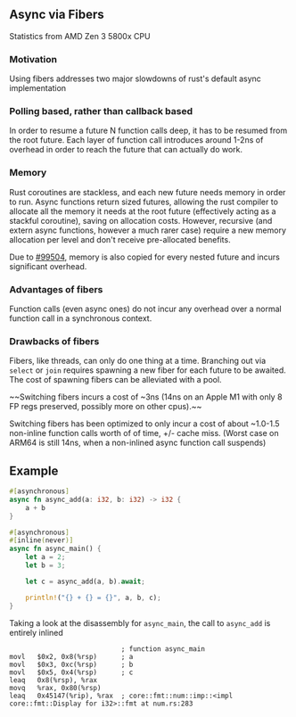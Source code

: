 ## Async via Fibers

Statistics from AMD Zen 3 5800x CPU

### Motivation

Using fibers addresses two major slowdowns of rust's default async implementation

### Polling based, rather than callback based
In order to resume a future N function calls deep, it has to be resumed from the root future. Each layer of function call introduces around 1-2ns of overhead in order to reach the future that can actually do work.

### Memory
Rust coroutines are stackless, and each new future needs memory in order to run. Async functions return sized futures, allowing the rust compiler to allocate all the memory it needs at the root future (effectively acting as a stackful coroutine), saving on allocation costs. However, recursive (and extern async functions, however a much rarer case) require a new memory allocation per level and don't receive pre-allocated benefits.

Due to [#99504](https://github.com/rust-lang/rust/issues/99504), memory is also copied for every nested future and incurs significant overhead.

### Advantages of fibers

Function calls (even async ones) do not incur any overhead over a normal function call in a synchronous context.

### Drawbacks of fibers

Fibers, like threads, can only do one thing at a time. Branching out via `select` or `join` requires spawning a new fiber for each future to be awaited.
The cost of spawning fibers can be alleviated with a pool.

~~Switching fibers incurs a cost of ~3ns (14ns on an Apple M1 with only 8 FP regs preserved, possibly more on other cpus).~~

Switching fibers has been optimized to only incur a cost of about ~1.0-1.5 non-inline function calls worth of of time, +/- cache miss. (Worst case on ARM64 is still 14ns, when a non-inlined async function call suspends)

## Example

```rust
#[asynchronous]
async fn async_add(a: i32, b: i32) -> i32 {
	a + b
}

#[asynchronous]
#[inline(never)]
async fn async_main() {
	let a = 2;
	let b = 3;

	let c = async_add(a, b).await;

	println!("{} + {} = {}", a, b, c);
}
```

Taking a look at the disassembly for `async_main`, the call to `async_add` is entirely inlined
```x86asm
                            ; function async_main
movl   $0x2, 0x8(%rsp)      ; a
movl   $0x3, 0xc(%rsp)      ; b
movl   $0x5, 0x4(%rsp)      ; c
leaq   0x8(%rsp), %rax
movq   %rax, 0x80(%rsp)
leaq   0x45147(%rip), %rax  ; core::fmt::num::imp::<impl core::fmt::Display for i32>::fmt at num.rs:283
```